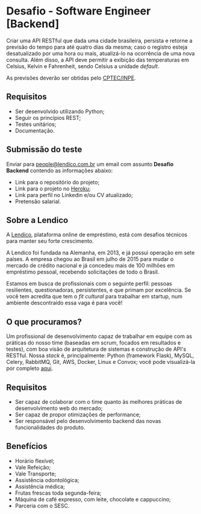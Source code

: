 # Desafio - Software Engineer [Backend]
Criar uma API RESTful que dada uma cidade brasileira, persista e retorne a previsão do tempo para até quatro dias da mesma; caso o registro esteja desatualizado por uma hora ou mais, atualizá-lo na ocorrência de uma nova consulta. Além disso, a API deve permitir a exibição das temperaturas em Celsius, Kelvin e Fahrenheit, sendo Celsius a unidade *default*.

As previsões deverão ser obtidas pelo [CPTEC/INPE](http://servicos.cptec.inpe.br/XML/).

## Requisitos
 - Ser desenvolvido utilizando Python;
 - Seguir os princípios REST;
 - Testes unitários;
 - Documentação.

## Submissão do teste
Enviar para people@lendico.com.br um email com assunto **Desafio Backend** contendo as informações abaixo:
 - Link para o repositório do projeto;
 - Link para o projeto no [Heroku](https://www.heroku.com/);
 - Link para perfil no Linkedin e/ou CV atualizado;
 - Pretensão salarial.

## Sobre a Lendico
A [Lendico](https://www.lendico.com.br/), plataforma online de empréstimo, está com desafios técnicos para manter seu forte crescimento.

A Lendico foi fundada na Alemanha, em 2013, e já possui operação em sete países. A empresa chegou ao Brasil em julho de 2015 para mudar o mercado de crédito nacional e já concedeu mais de 100 milhões em empréstimo pessoal, recebendo solicitações de todo o Brasil.

Estamos em busca de profissionais com o seguinte perfil: pessoas resilientes, questionadoras, persistentes, e que primam por excelência. Se você tem acredita que tem o *fit cultural* para trabalhar em startup, num ambiente descontraído essa vaga é para você!

## O que procuramos?
Um profissional de desenvolvimento capaz de trabalhar em equipe com as práticas do nosso time (baseadas em scrum, focados em resultados e testes), com boa visão de arquitetura de sistemas e construção de API's RESTful. Nossa *stack* é, principalmente: Python (framework Flask), MySQL, Celery, RabbitMQ, Git, AWS, Docker, Linux e Convox; você pode visualizá-la por completo [aqui](https://stackshare.io/lendico-brasil/lendico-brasil).

## Requisitos
 - Ser capaz de colaborar com o time quanto às melhores práticas de desenvolvimento web do mercado;
 - Ser capaz de propor otimizações de performance;
 - Ser responsável pelo desenvolvimento backend das novas funcionalidades do produto.

## Benefícios
 - Horário flexível;
 - Vale Refeição;
 - Vale Transporte;
 - Assistência odontológica;
 - Assistência médica;
 - Frutas frescas toda segunda-feira;
 - Máquina de café expresso, com leite, chocolate e cappuccino;
 - Parceria com o SESC.
